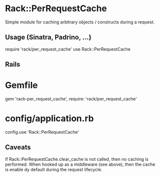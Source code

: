 # Rack::PerRequestCache

Simple module for caching arbitrary objects / constructs during a request.

## Usage (Sinatra, Padrino, ...)

  require 'rack/per_request_cache'
  use Rack::PerRequestCache

## Rails

  # Gemfile
  gem 'rack-per_request_cache', require: 'rack/per_request_cache'

  # config/application.rb
  config.use 'Rack::PerRequestCache'

## Caveats

If Rack::PerRequestCache.clear_cache is not called, then no caching is performed.
When hooked up as a middleware (see above), then the cache is enable dy default during
the request lifecycle.

